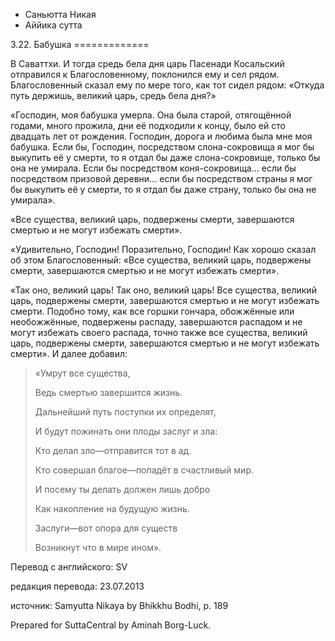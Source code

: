









* Саньютта Никая
* Аййика сутта


3\.22\. Бабушка
\=\=\=\=\=\=\=\=\=\=\=\=\=



В Саваттхи\. И тогда средь бела дня царь Пасенади Косальский отправился к Благословенному, поклонился ему и сел рядом\. Благословенный сказал ему по мере того, как тот сидел рядом: «Откуда путь держишь, великий царь, средь бела дня?»


«Господин, моя бабушка умерла\. Она была старой, отягощённой годами, много прожила, дни её подходили к концу, было ей сто двадцать лет от рождения\. Господин, дорога и любима была мне моя бабушка\. Если бы, Господин, посредством слона\-сокровища я мог бы выкупить её у смерти, то я отдал бы даже слона\-сокровище, только бы она не умирала\. Если бы посредством коня\-сокровища… если бы посредством призовой деревни… если бы посредством страны я мог бы выкупить её у смерти, то я отдал бы даже страну, только бы она не умирала»\.


«Все существа, великий царь, подвержены смерти, завершаются смертью и не могут избежать смерти»\.


«Удивительно, Господин\! Поразительно, Господин\! Как хорошо сказал об этом Благословенный: «Все существа, великий царь, подвержены смерти, завершаются смертью и не могут избежать смерти»\.


«Так оно, великий царь\! Так оно, великий царь\! Все существа, великий царь, подвержены смерти, завершаются смертью и не могут избежать смерти\. Подобно тому, как все горшки гончара, обожжённые или необожжённые, подвержены распаду, завершаются распадом и не могут избежать своего распада, точно также все существа, великий царь, подвержены смерти, завершаются смертью и не могут избежать смерти»\. И далее добавил:



> «Умрут все существа,  
> 
> Ведь смертью завершится жизнь\.  
> 
> Дальнейший путь поступки их определят,  
> 
> И будут пожинать они плоды заслуг и зла:  
> 
> Кто делал зло—отправится тот в ад\.  
> 
> Кто совершал благое—попадёт в счастливый мир\.  
> 
>   
> 
> И посему ты делать должен лишь добро  
> 
> Как накопление на будущую жизнь\.  
> 
> Заслуги—вот опора для существ  
> 
> Возникнут что в мире ином»\.



Перевод с английского: SV


редакция перевода: 23\.07\.2013


источник: Samyutta Nikaya by Bhikkhu Bodhi, p\. 189


Prepared for SuttaCentral by Aminah Borg\-Luck\.






